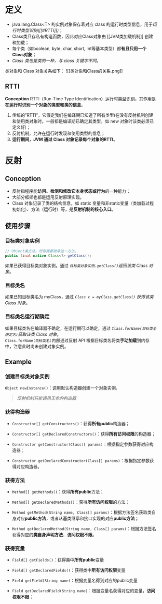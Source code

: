 # 定义
- java.lang.Class\<T> 的实例对象保存着对应 class 的运行时类型信息，用于*运行时类型识别([[#RTTI]])*；
- Class类只存私有构造函数，因此对应Class对象由 [[JVM类加载机制]] 创建和加载；
- 每个类（如boolean, byte, char, short, int等基本类型）都**有且只用一个Class对象**；
- *Class 类也是类的一种，与 class 关键字不同*。

类对象和 Class 对象关系如下：
![[类对象和Class的关系.png]]

## RTTI
**Conception**
RTTI（Run-Time Type Identification）运行时类型识别，其作用是**在运行时识别一个对象的类型和类的信息**。
1. 传统的”RTTI”，它假定我们在编译期已知道了所有类型(在没有反射机制创建和使用类对象时，一般都是编译期已确定其类型，如 new 对象时该类必须已定义好)；
2. 反射机制，允许在运行时发现和使用类型的信息；
3. **运行期间，JVM 通过 Class 对象记录每个对象的RTTI**。



# 反射
## Conception
- 反射指程序能**访问、检测和修改它本身状态或行为**的一种能力；
- 大部分框架也都是运用反射原理实现。
- Class 对象记录了类的结构信息，如 static 变量和非static变量（类加载过程初始化）、方法（运行时）等，是**反射机制的核心入口**。

## 使用步骤
### 目标类对象实例
```java
// Object类方法。所有类都继承这一方法。
public final native Class<?> getClass();
```

如果已获得目标类对象实例，通过 *`目标类对象实例.getClass()`返回该类 Class 对象*。

### 目标类名

如果已知目标类名为 myClass，通过 *`Class c = myClass.getClass()` 获得该类 Class 对象*。

### 目标类名运行期确定

如果目标类名在编译器不确定，在运行期可以确定，通过 *`Class.forName(目标类全限定名)`获取该类 Class 对象*。  
`Class.forName(目标类名)`内部通过反射 API 根据目标类名将类**手动加载**到内存中，注意此时尚未创建对象实例。

## Example
### 创建目标类对象实例

`Object newInstance()`：调用默认构造器创建一个对象实例，

> *反射机制只能调用无参的构造器*

### 获得构造器

-   `Constructor[] getConstructors()`：获得**所有public**构造器；
    
-   `Constructor[] getDeclaredConstructors()`：获得**所有访问权限**的构造器；
    
-   `Constructor getConstructor(Class[] params)`：根据指定参数获得对应构造器；
    
-   `Constructor getDeclaredConstructor(Class[] params)`：根据指定参数获得对应构造器。
    

### 获得方法

-   `Method[] getMethods()`：获得**所有public**方法；
    
-   `Method[] getDeclaredMethods()`：获得**所有访问权限**的方法；
    
-   `Method getMethod(String name, Class[] params)`：根据方法签名获取类自身对应**public方法**，或者从基类继承和接口实现的对应**public方法**；
    
-   `Method getDeclaredMethod(String name, Class[] params)`：根据方法签名获得对应的**类自身声明方法**，**访问权限不限**。
    

### 获得变量

-   `Field[] getFields()`：获得类中**所有public**变量
    
-   `Field[] getDeclaredFields()`：获得类中**所有访问权限**变量
    
-   `Field getField(String name)`：根据变量名得到对应的public变量
    
-   `Field getDeclaredField(String name)`：根据变量名获得对应的变量，**访问权限不限**；